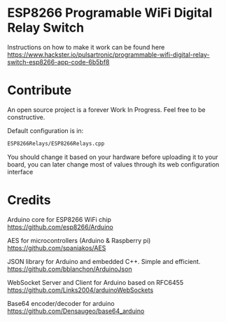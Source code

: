 # ESP8266 Programable WiFi Digital Relay Switch

Instructions on how to make it work can be found here https://www.hackster.io/pulsartronic/programmable-wifi-digital-relay-switch-esp8266-app-code-6b5bf8

# Contribute
An open source project is a forever Work In Progress. Feel free to be constructive.

Default configuration is in:
```sh
ESP8266Relays/ESP8266Relays.cpp
```
You should change it based on your hardware before uploading it to your board, you can later change most of values through its web configuration interface

# Credits

Arduino core for ESP8266 WiFi chip  
https://github.com/esp8266/Arduino

AES for microcontrollers (Arduino & Raspberry pi)  
https://github.com/spaniakos/AES

JSON library for Arduino and embedded C++. Simple and efficient.  
https://github.com/bblanchon/ArduinoJson

WebSocket Server and Client for Arduino based on RFC6455  
https://github.com/Links2004/arduinoWebSockets

Base64 encoder/decoder for arduino  
https://github.com/Densaugeo/base64_arduino



